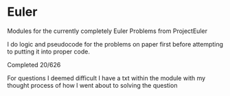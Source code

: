 # Euler
Modules for the currently completely Euler Problems from ProjectEuler

I do logic and pseudocode for the problems on paper first before attempting to putting it into proper code.

Completed 20/626

For questions I deemed difficult I have a txt within the module with my thought process of how I went about to solving
the question
